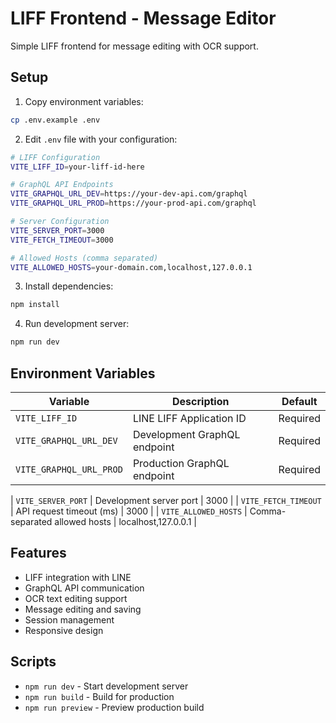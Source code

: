 # LIFF Frontend - Message Editor

Simple LIFF frontend for message editing with OCR support.

## Setup

1. Copy environment variables:
```bash
cp .env.example .env
```

2. Edit `.env` file with your configuration:
```bash
# LIFF Configuration
VITE_LIFF_ID=your-liff-id-here

# GraphQL API Endpoints
VITE_GRAPHQL_URL_DEV=https://your-dev-api.com/graphql
VITE_GRAPHQL_URL_PROD=https://your-prod-api.com/graphql

# Server Configuration
VITE_SERVER_PORT=3000
VITE_FETCH_TIMEOUT=3000

# Allowed Hosts (comma separated)
VITE_ALLOWED_HOSTS=your-domain.com,localhost,127.0.0.1
```

3. Install dependencies:
```bash
npm install
```

4. Run development server:
```bash
npm run dev
```

## Environment Variables

| Variable | Description | Default |
|----------|-------------|---------|
| `VITE_LIFF_ID` | LINE LIFF Application ID | Required |
| `VITE_GRAPHQL_URL_DEV` | Development GraphQL endpoint | Required |
| `VITE_GRAPHQL_URL_PROD` | Production GraphQL endpoint | Required |

| `VITE_SERVER_PORT` | Development server port | 3000 |
| `VITE_FETCH_TIMEOUT` | API request timeout (ms) | 3000 |
| `VITE_ALLOWED_HOSTS` | Comma-separated allowed hosts | localhost,127.0.0.1 |

## Features

- LIFF integration with LINE
- GraphQL API communication
- OCR text editing support
- Message editing and saving
- Session management
- Responsive design

## Scripts

- `npm run dev` - Start development server
- `npm run build` - Build for production
- `npm run preview` - Preview production build